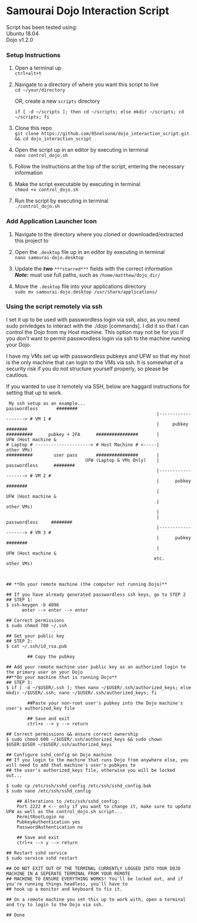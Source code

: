 Samourai Dojo Interaction Script
================================

Script has been tested using:  
  Ubuntu 18.04  
  Dojo v1.2.0  

### Setup Instructions

1) Open a terminal up  
	`ctrl+alt+t`  

2) Navigate to a directory of where you want this script to live  
	`cd ~/your/directory`  
	
	OR, create a new `scripts` directory
	
	`if [ -d ~/scripts ]; then cd ~/scripts; else mkdir ~/scripts; cd ~/scripts; fi`  

3) Clone this repo  
	`git clone https://github.com/05nelsonm/dojo_interaction_script.git && cd dojo_interaction_script`  

4) Open the script up in an editor by executing in terminal  
	`nano control_dojo.sh`  

5) Follow the instructions at the top of the script, entering the necessary information  

6) Make the script executable by executing in terminal  
	`chmod +x control_dojo.sh`  

7) Run the script by executing in terminal  
	`./control_dojo.sh`  

### Add Application Launcher Icon

1) Navigate to the directory where you cloned or downloaded/extracted this project to  

2) Open the `.desktop` file up in an editor by executing in terminal  
	`nano samourai-dojo.desktop`  

3) Update the ***two*** `***starred***` fields with the correct information  
	***Note:*** must use full paths, such as `/home/matthew/dojo_dir/`  

4) Move the `.desktop` file into your applications directory  
	`sudo mv samourai-dojo.desktop /usr/share/applications/`  

### Using the script remotely via ssh

I set it up to be used with passwordless login via ssh, also, as you need sudo privledges to
interact with the ./dojo [commands]. I did it so that I can control the Dojo from my Host machine.
This option may not be for you if you don't want to permit passwordless login via ssh to the machine running
your Dojo.

I have my VMs set up with passwordless pubkeys and UFW so that my host is the only machine that can
login to the VMs via ssh. It is somewhat of a security risk if you do not structure yourself properly,
so please be cautious.

If you wanted to use it remotely via SSH, below are haggard instructions for setting that up to work.


```
 My ssh setup as an example...                               passwordless       ########
                                                         |-------------------> # VM 1 #
                                                         |     pubkey          ########
##########      pubkey + 2FA      ################       |                  UFW (Host machine &
# Laptop # ---------------------> # Host Machine # <-----|			other VMs)
##########        user pass       ################       |
                              UFW (Laptop & VMs Only)    |   passwordless      ########
                                                         |-------------------> # VM 2 #
                                                         |      pubkey         ########
                                                         |                  UFW (Host machine &
                                                         | 			other VMs)
                                                         | 
                                                         |    passwordless     ########
                                                         |-------------------> # VM 3 #   
                                                         |      pubkey         ########
                                                         |                  UFW (Host machine &
                                                        etc.			other VMs)



## **On your remote machine (the computer not running Dojo)**

## If you have already generated passwordless ssh keys, go to STEP 2
## STEP 1:
$ ssh-keygen -b 4096
      enter --> enter --> enter
      
## Correct permissions
$ sudo chmod 700 ~/.ssh

## Get your public key
## STEP 2:
$ cat ~/.ssh/id_rsa.pub

		## Copy the pubkey

## Add your remote machine user public key as an authorized login to the primary user on your Dojo
##**On your machine that is running Dojo**
## STEP 3:
$ if [ -d ~/$USER/.ssh ]; then nano ~/$USER/.ssh/authorized_keys; else mkdir ~/$USER/.ssh; nano ~/$USER/.ssh/authorized_keys; fi

		##Paste your non-root user's pubkey into the Dojo machine's user's authorized_key file

		## Save and exit
		ctrl+x --> y --> return

## Correct permissions && ensure correct ownership
$ sudo chmod 600 ~/$USER/.ssh/authorized_keys && sudo chown $USER:$USER ~/$USER/.ssh/authorized_keys

## Configure sshd_config on Dojo machine
## If you login to the machine that runs Dojo from anywhere else, you will need to add that machine's user's pubkyes to
## the user's authorized_keys file, otherwise you will be locked out...

$ sudo cp /etc/ssh/sshd_config /etc/ssh/sshd_config.bak
$ sudo nano /etc/ssh/sshd_config

	## Alterations to /etc/ssh/sshd_config:
	Port 2222 # <-- only if you want to change it, make sure to update UFW as well as the control_dojo.sh script...
	PermitRootLogin no
	PubkeyAuthentication yes
	PasswordAuthentication no
				
	## Save and exit
	ctrl+x --> y --> return

## Restart sshd service
$ sudo service sshd restart

## DO NOT EXIT OUT OF THE TERMINAL CURRENTLY LOGGED INTO YOUR DOJO MACHINE IN A SEPERATE TERMINAL FROM YOUR REMOTE
## MACHINE TO ENSURE EVERYTHING WORKS! You'll be locked out, and if you're running things headless, you'll have to
## hook up a monitor and keyboard to fix it.

## On a remote machine you set this up to work with, open a terminal and try to login to the Dojo via ssh.

## Done
```
